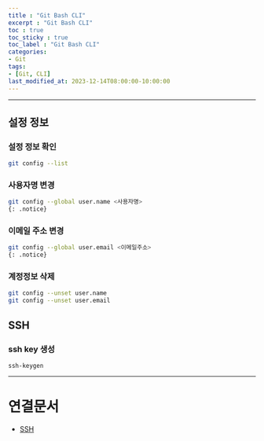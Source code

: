 ```yaml
---
title : "Git Bash CLI"
excerpt : "Git Bash CLI"
toc : true
toc_sticky : true
toc_label : "Git Bash CLI"
categories:
- Git
tags:
- [Git, CLI]
last_modified_at: 2023-12-14T08:00:00-10:00:00
---
```

  
---
  
## 설정 정보
  
### 설정 정보 확인
  
```bash
git config --list
```
  
### 사용자명 변경
  
```bash
git config --global user.name <사용자명> 
{: .notice}  
```
  
### 이메일 주소 변경
  
```bash
git config --global user.email <이메일주소> 
{: .notice}  
```
  
### 계정정보 삭제
  
```bash
git config --unset user.name
git config --unset user.email
```
  
## SSH
  
### ssh key 생성
```
ssh-keygen
```

---
  
# 연결문서
- [SSH](../../통신/통신-SSH)
